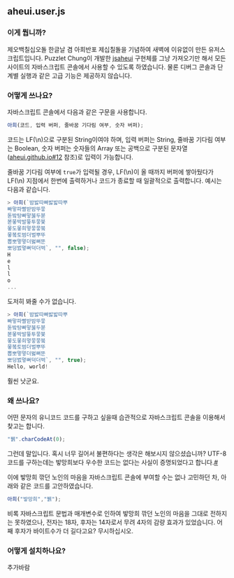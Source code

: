 ## aheui.user.js
### 이게 뭡니까?
제오백칠십오돌 한글날 겸 아희반포 제십칠돌을 기념하여 새벽에 이유없이 만든 유저스크립트입니다.
Puzzlet Chung이 개발한 [jsaheui](https://github.com/aheui/jsaheui) 구현체를 그냥 가져오기만 해서 모든 사이트의 자바스크립트 콘솔에서 사용할 수 있도록 하였습니다. 물론 디버그 콘솔과 단계별 실행과 같은 고급 기능은 제공하지 않습니다.

### 어떻게 쓰나요?
자바스크립트 콘솔에서 다음과 같은 구문을 사용합니다.
```js
아희(코드, 입력 버퍼, 줄바꿈 기다림 여부, 숫자 버퍼);
```

코드는 LF(\n)으로 구분된 String이여야 하며, 입력 버퍼는 String, 줄바꿈 기다림 여부는 Boolean, 숫자 버퍼는 숫자들의 Array 또는 공백으로 구분된 문자열([aheui.github.io#12](https://github.com/aheui/aheui.github.io/issues/12#issue-128381350) 참조)로 입력이 가능합니다.

줄바꿈 기다림 여부에 `true`가 입력될 경우, LF(\n)이 올 때까지 버퍼에 쌓아뒀다가 LF(\n) 지점에서 한번에 출력하거나 코드가 종료할 때 일괄적으로 출력합니다. 예시는 다음과 같습니다.
```js
> 아희(`밤밣따빠밣밟따뿌
빠맣파빨받밤뚜뭏
돋밬탕빠맣붏두붇
볻뫃박발뚷투뭏붖
뫃도뫃희멓뭏뭏붘
뫃봌토범더벌뿌뚜
뽑뽀멓멓더벓뻐뚠
뽀덩벐멓뻐덕더벅`, "", false);
H
e
l
l
o
...
```
도저히 봐줄 수가 없습니다.

```js
> 아희(`밤밣따빠밣밟따뿌
빠맣파빨받밤뚜뭏
돋밬탕빠맣붏두붇
볻뫃박발뚷투뭏붖
뫃도뫃희멓뭏뭏붘
뫃봌토범더벌뿌뚜
뽑뽀멓멓더벓뻐뚠
뽀덩벐멓뻐덕더벅`, "", true);
Hello, world!
```
훨씬 낫군요.

### 왜 쓰나요?
어떤 문자의 유니코드 코드를 구하고 싶을때 습관적으로 자바스크립트 콘솔을 이용해서 찾고는 합니다.
```js
"뷁".charCodeAt(0);
```
그런데 말입니다. 혹시 너무 길어서 불편하다는 생각은 해보시지 않으셨습니까? UTF-8 코드를 구하는데는 밯망희보다 우수한 코드는 없다는 사실이 증명되었다고 합니다.[#](https://github.com/aheui/aheui.github.io/blob/9335cb622be4587826117514dfc1739d4a321b6a/aheuicon.html#L123)

이에 밯망희 깎던 노인의 마음을 자바스크립트 콘솔에 부여할 수는 없나 고민하던 차, 아래와 같은 코드를 고안하였습니다.
```js
아희("밯망희","뷁");
```

비록 자바스크립트 문법과 매개변수로 인하여 밯망희 깎던 노인의 마음을 그대로 전하지는 못하였으나, 전자는 18자, 후자는 14자로서 무려 4자의 감량 효과가 있었습니다. 어째 후자가 바이트수가 더 길다고요? 무시하십시오.

### 어떻게 설치하나요?
추가바람